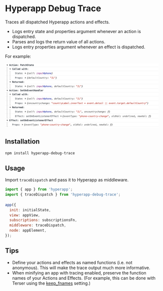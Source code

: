 # Hyperapp Debug Trace

Traces all dispatched Hyperapp actions and effects.

- Logs entry state and properties argument whenever an action is dispatched.
- Parses and logs the return value of all actions.
- Logs entry properties argument whenever an effect is dispatched.

For example:

![Example of trace output](./doc/snapshot.png)

## Installation

```
npm install hyperapp-debug-trace
```

## Usage

Import `traceDispatch` and pass it to Hyperapp as middleware.

```javascript
import { app } from 'hyperapp';
import { traceDispatch } from 'hyperapp-debug-trace';

app({
  init: initialState,
  view: appView,
  subscriptions: subscriptionsFn,
  middleware: traceDispatch,
  node: appElement,
});
```

## Tips

- Define your actions and effects as named functions (i.e. not anonymous). This
  will make the trace output much more informative.
- When minifying an app with tracing enabled, preserve the function names of
  your Actions and Effects. (For example, this can be done with
  Terser using the [keep_fnames](https://github.com/terser/terser#user-content-minify-options:~:text=regex.-,keep_fnames)
  setting.)
